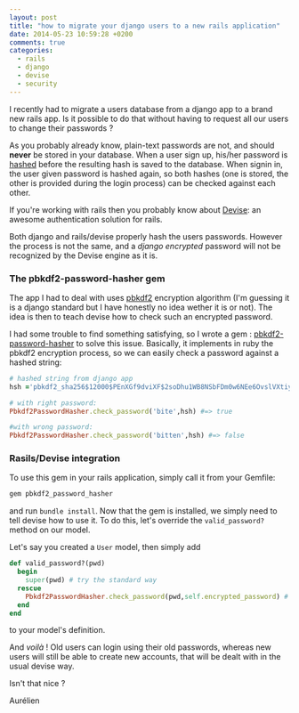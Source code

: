 ```yaml
---
layout: post
title: "how to migrate your django users to a new rails application"
date: 2014-05-23 10:59:28 +0200
comments: true
categories: 
  - rails
  - django
  - devise
  - security
---
```


I recently had to migrate a users database from a django app to a brand new rails app. Is it possible to do that without having to request all our users to change their passwords ?

<!-- more -->

As you probably already know, plain-text passwords are not, and should **never** be stored in your database. When a user sign up, his/her password is [hashed](http://en.wikipedia.org/wiki/Cryptographic_hash_function) before the resulting hash is saved to the database.
When signin in, the user given password is hashed again, so both hashes (one is stored, the other is provided during the login process) can be checked against each other.

If you're working with rails then you probably know about [Devise](https://github.com/plataformatec/devise): an awesome authentication solution for rails.

Both django and rails/devise properly hash the users passwords. However the process is not the same, and a _django encrypted_ password will not be recognized by the Devise engine as it is.

### The pbkdf2-password-hasher gem

The app I had to deal with uses [pbkdf2](http://en.wikipedia.org/wiki/PBKDF2) encryption algorithm (I'm guessing it is a django standard but I have honestly no idea wether it is or not). The idea is then to teach devise how to check such an encrypted password.

I had some trouble to find something satisfying, so I wrote a gem : [pbkdf2-password-hasher](https://github.com/aherve/pbkdf2-password-hasher) to solve this issue. Basically, it implements in ruby the pbkdf2 encryption process, so we can easily check a password against a hashed string: 

```ruby
# hashed string from django app
hsh ='pbkdf2_sha256$12000$PEnXGf9dviXF$2soDhu1WB8NSbFDm0w6NEe6OvslVXtiyf4VMiiy9rH0=' 

# with right password:
Pbkdf2PasswordHasher.check_password('bite',hsh) #=> true

#with wrong password:
Pbkdf2PasswordHasher.check_password('bitten',hsh) #=> false
```

### Rasils/Devise integration

To use this gem in your rails application, simply call it from your Gemfile: 

```ruby Gemfile
gem pbkdf2_password_hasher
```

and run `bundle install`. Now that the gem is installed, we simply need to tell devise how to use it. To do this, let's override the `valid_password?` method on our model.

Let's say you created a `User` model, then simply add 

```ruby app/models/user.rb
def valid_password?(pwd)
  begin
    super(pwd) # try the standard way
  rescue
    Pbkdf2PasswordHasher.check_password(pwd,self.encrypted_password) # if failed, then try the django's way
  end
end
```
to your model's definition.

And *voilà* ! Old users can login using their old passwords, whereas new users will still be able to create new accounts, that will be dealt with in the usual devise way.

Isn't that nice ?

Aurélien

